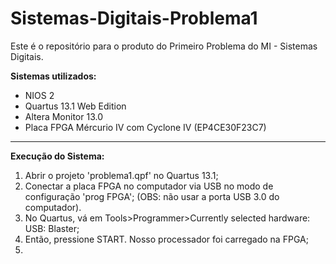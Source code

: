 # Sistemas-Digitais-Problema1
Este é o repositório para o produto do Primeiro Problema do MI - Sistemas Digitais.

**Sistemas utilizados:**
* NIOS 2
* Quartus 13.1 Web Edition
* Altera Monitor 13.0 
* Placa FPGA Mércurio IV com Cyclone IV (EP4CE30F23C7)

****

**Execução do Sistema:**
1. Abrir o projeto 'problema1.qpf' no Quartus 13.1;
2. Conectar a placa FPGA no computador via USB no modo de configuração 'prog FPGA'; (OBS: não usar a porta USB 3.0 do computador).
3. No Quartus, vá em Tools>Programmer>Currently selected hardware: USB: Blaster;
4. Então, pressione START. Nosso processador foi carregado na FPGA;
5. 

